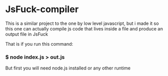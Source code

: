 # JsFuck-compiler
This is a similar project to the one by low level javascript, but i made it so this one can actually compile js code that lives inside a file and produce an output file in JsFuck

That is if you run this command:
### $ node index.js > out.js

But first you will need node.js installed or any other runtime
